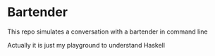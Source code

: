 # Bartender

This repo simulates a conversation with a bartender in command line

Actually it is just my playground to understand Haskell
